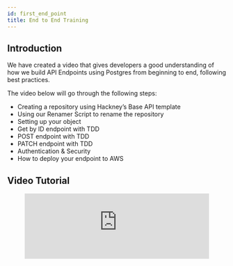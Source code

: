 ```yaml
---
id: first_end_point
title: End to End Training
---
```

## Introduction

We have created a video that gives developers a good understanding of how we build API Endpoints using Postgres from beginning to end, following best practices. 

The video below will go through the following steps:

- Creating a repository using Hackney’s Base API template
- Using our Renamer Script to rename the repository
- Setting up your object
- Get by ID endpoint with TDD
- POST endpoint with TDD
- PATCH endpoint with TDD
- Authentication & Security
- How to deploy your endpoint to AWS

##  Video Tutorial
 
<figure class="video-container">
  <iframe width="100%" src="https://www.youtube.com/embed/videoseries?list=PL1mVZlA7eC8RlnSifeo-qR1PLZ9K9xFq6" title="YouTube video player" frameborder="0" allow="accelerometer; autoplay; clipboard-write; encrypted-media; gyroscope; picture-in-picture" allowfullscreen></iframe>
</figure>
